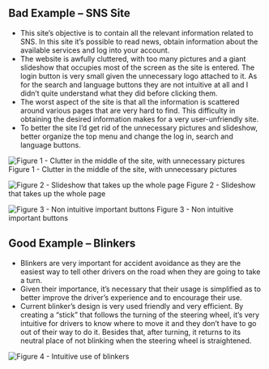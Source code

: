 ## Bad Example – SNS Site

 - This site’s objective is to contain all the relevant information related to SNS. In this site it’s possible to read news, obtain information about the available services and log into your account. 
 - The website is awfully cluttered, with too many pictures and a giant slideshow that occupies most of the screen as the site is entered. The login button is very small given the unnecessary logo attached to it. As for the search and language buttons they are not intuitive at all and I didn’t quite understand what they did before clicking them. 
 - The worst aspect of the site is that all the information is scattered around various pages that are very hard to find. This difficulty in obtaining the desired information makes for a very user-unfriendly site. 
 - To better the site I’d get rid of the unnecessary pictures and slideshow, better organize the top menu and change the log in, search and language buttons.

![Figure 1 - Clutter in the middle of the site, with unnecessary pictures](/IPM/assignments/ines1/1.png)
Figure 1 - Clutter in the middle of the site, with unnecessary pictures

![Figure 2 - Slideshow that takes up the whole page](/IPM/assignments/ines1/2.png)
Figure 2 - Slideshow that takes up the whole page

![Figure 3 - Non intuitive important buttons](/IPM/assignments/ines1/3.png)
Figure 3 - Non intuitive important buttons

## Good Example – Blinkers

 - Blinkers are very important for accident avoidance as they are the easiest way to tell other drivers on the road when they are going to take a turn. 
 - Given their importance, it’s necessary that their usage is simplified as to better improve the driver’s experience and to encourage their use. 
 - Current blinker’s design is very used friendly and very efficient. By creating a “stick” that follows the turning of the steering wheel, it’s very intuitive for drivers to know where to move it and they don’t have to go out of their way to do it. Besides that, after turning, it returns to its neutral place of not blinking when the steering wheel is straightened.
 
![Figure 4 - Intuitive use of blinkers](/IPM/assignments/ines1/4.png)